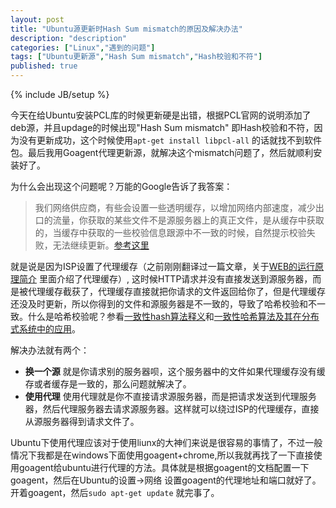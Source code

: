 ```yaml
---
layout: post
title: "Ubuntu源更新时Hash Sum mismatch的原因及解决办法"
description: "description"
categories: ["Linux","遇到的问题"]
tags: ["Ubuntu更新源","Hash Sum mismatch","Hash校验和不符"]
published: true
---
```

{% include JB/setup %} 

今天在给Ubuntu安装PCL库的时候更新硬是出错，根据PCL官网的说明添加了deb源，并且updage的时候出现"Hash Sum mismatch" 即Hash校验和不符，因为没有更新成功，这个时候使用`apt-get install libpcl-all` 的话就找不到软件包。最后我用Goagent代理更新源，就解决这个mismatch问题了，然后就顺利安装好了。

为什么会出现这个问题呢？万能的Google告诉了我答案：

> 我们网络供应商，有些会设置一些透明缓存，以增加网络内部速度，减少出口的流量，你获取的某些文件不是源服务器上的真正文件，是从缓存中获取的，当缓存中获取的一些校验信息跟源中不一致的时候，自然提示校验失败，无法继续更新。[参考这里][1]

就是说是因为ISP设置了代理缓存（之前刚刚翻译过一篇文章，关于[WEB的运行原理简介][2] 里面介绍了代理缓存）, 这时候HTTP请求并没有直接发送到源服务器，而是被代理缓存截获了，代理缓存直接就把你请求的文件返回给你了，但是代理缓存还没及时更新，所以你得到的文件和源服务器是不一致的，导致了哈希校验和不一致。什么是哈希校验呢？参看[一致性hash算法释义][3]和[一致性哈希算法及其在分布式系统中的应用][4]。

解决办法就有两个：

 - **换一个源** 
 就是你请求别的服务器呗，这个服务器中的文件如果代理缓存没有缓存或者缓存是一致的，那么问题就解决了。
 - **使用代理**
使用代理就是你不直接请求源服务器，而是把请求发送到代理服务器，然后代理服务器去请求源服务器。这样就可以绕过ISP的代理缓存，直接从源服务器得到请求文件了。

Ubuntu下使用代理应该对于使用liunx的大神们来说是很容易的事情了，不过一般情况下我都是在windows下面使用goagent+chrome,所以我就再找了一下直接使用goagent给ubuntu进行代理的方法。具体就是根据goagent的文档配置一下goagent，然后在Ubuntu的设置->网络 设置goagent的代理地址和端口就好了。开着goagent，然后`sudo apt-get update` 就完事了。 

  [1]: http://forum.ubuntu.org.cn/viewtopic.php?f=52&t=423516
  [2]: ./2014-05-11-How_web_works_HTTP_and_CGI
  [3]: http://www.cnblogs.com/haippy/archive/2011/12/10/2282943.html
  [4]: http://blog.codinglabs.org/articles/consistent-hashing.html